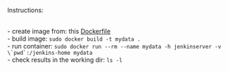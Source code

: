<p>Instructions:</p>
<br/>
- create image from: this <a href="Dockerfile">Dockerfile</a>
<br/>
- build image: <code>sudo docker build -t mydata .</code>
<br/>
- run container: <code>sudo docker run --rm --name mydata -h jenkinserver -v \`pwd`:/jenkins-home mydata</code>
<br/>
- check results in the working dir: <code>ls -l</code>
